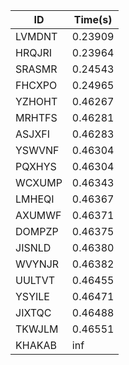 |ID|Time(s)|
|-|-|
|LVMDNT|0.23909|
|HRQJRI|0.23964|
|SRASMR|0.24543|
|FHCXPO|0.24965|
|YZHOHT|0.46267|
|MRHTFS|0.46281|
|ASJXFI|0.46283|
|YSWVNF|0.46304|
|PQXHYS|0.46304|
|WCXUMP|0.46343|
|LMHEQI|0.46367|
|AXUMWF|0.46371|
|DOMPZP|0.46375|
|JISNLD|0.46380|
|WVYNJR|0.46382|
|UULTVT|0.46455|
|YSYILE|0.46471|
|JIXTQC|0.46488|
|TKWJLM|0.46551|
|KHAKAB|inf|
